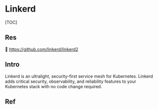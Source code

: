 # Linkerd

[TOC]



## Res
🚧 https://github.com/linkerd/linkerd2



## Intro
Linkerd is an ultralight, security-first service mesh for Kubernetes. Linkerd adds critical security, observability, and reliability features to your Kubernetes stack with no code change required.



## Ref

